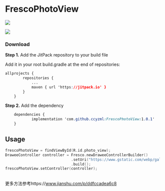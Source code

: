 # FrescoPhotoView



![](https://upload-images.jianshu.io/upload_images/7523005-91121ef21b4dd590.gif?imageMogr2/auto-orient/strip|imageView2/2/w/320/format/webp)



![](https://upload-images.jianshu.io/upload_images/7523005-b929a6d09bcbbf72.gif?imageMogr2/auto-orient/strip|imageView2/2/w/320/format/webp)



### Download

**Step 1.** Add the JitPack repository to your build file

Add it in your root build.gradle at the end of repositories:

```css
allprojects {
		repositories {
			...
			maven { url 'https://jitpack.io' }
		}
	}
```

**Step 2.** Add the dependency

```css
	dependencies {
	        implementation 'com.github.ccyzml:FrescoPhotoView:1.0.1'
	}
```



## Usage

```kotlin
frescoPhotoView = findViewById(R.id.photo_view);
DraweeController controller = Fresco.newDraweeControllerBuilder()
                              .setUri("https://www.gstatic.com/webp/gallery/1.sm.jpg")
                              .build();
frescoPhotoView.setController(controller);
```

## 

更多方法参考https://www.jianshu.com/p/ddfccadea6c8
